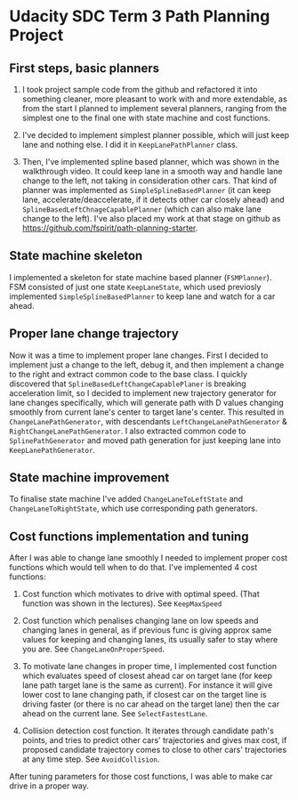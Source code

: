 # Udacity SDC Term 3 Path Planning Project

## First steps, basic planners 

1. I took project sample code from the github and refactored it into something
cleaner, more pleasant to work with and more extendable, as from the start I planned to
implement several planners, ranging from the simplest one to the final one with state machine and cost functions.

2. I've decided to implement simplest planner possible, which will just keep lane and nothing else.
I did it in `KeepLanePathPlanner` class.

3. Then, I've implemented spline based planner, which was shown in the walkthrough video. 
It could keep lane in a smooth way and handle lane change to the left, not taking in consideration other cars.
That kind of planner was implemented as `SimpleSplineBasedPlanner` (it can keep lane, accelerate/deaccelerate, 
if it detects other car closely ahead) and `SplineBasedLeftChnageCapablePlanner` (which can also make lane change to the left).
I've also placed my work at that stage on github as https://github.com/fspirit/path-planning-starter.

## State machine skeleton

I implemented a skeleton for state machine based planner (`FSMPlanner`).
FSM consisted of just one state `KeepLaneState`, which used previosly implemented
`SimpleSplineBasedPlanner` to keep lane and watch for a car ahead.

## Proper lane change trajectory

Now it was a time to implement proper lane changes.
First I decided to implement just a change to the left, debug it, and then 
implement a change to the right and extract common code to the base class.
I quickly discovered that `SplineBasedLeftChangeCapablePlaner` is breaking
acceleration limit, so I decided to implement new trajectory generator for lane changes
specifically, which will generate path with D values changing smoothly from
current lane's center to target lane's center. This resulted in 
`ChangeLanePathGenerator`, with descendants `LeftChangeLanePathGenerator` & `RightChangeLanePathGenerator`.
I also extracted common code to `SplinePathGenerator` and moved path generation for
just keeping lane into `KeepLanePathGenerator`.

## State machine improvement

To finalise state machine I've added `ChangeLaneToLeftState` and `ChangeLaneToRightState`, which use 
corresponding path generators.

## Cost functions implementation and tuning

After I was able to change lane smoothly I needed to implement proper cost 
functions which would tell when to do that.
I've implemented 4 cost functions:

   1. Cost function which motivates to drive with optimal speed. 
    (That  function was shown in the lectures). See `KeepMaxSpeed`
    
   2. Cost function which penalises changing lane on low speeds and 
    changing lanes in general, as if previous func is giving approx same
    values for keeping and changing lanes, its usually safer to stay where you are.
    See `ChangeLaneOnProperSpeed`.
    
   3. To motivate lane changes in proper time, I implemented cost function
    which evaluates speed of closest ahead car on target lane (for keep lane
    path target lane is the same as current). For instance it will give lower cost
    to lane changing path, if closest car on the target line is driving
    faster (or there is no car ahead on the target lane) then the car ahead on the current lane.
    See `SelectFastestLane`.
    
   4. Collision detection cost function. It iterates through candidate path's points,
   and tries to predict other cars' trajectories and gives max cost, if proposed 
   candidate trajectory comes to close to other cars' trajectories at any time step.
   See `AvoidCollision`.

After tuning parameters for those cost functions, I was able to make car drive in a proper way.
 

